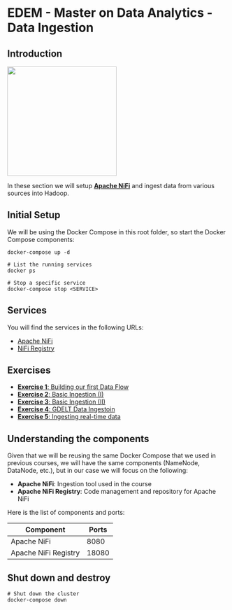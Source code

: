 # EDEM - Master on Data Analytics - Data Ingestion

## Introduction

<img width="250" src="https://nifi.apache.org/assets/images/apache-nifi-logo.svg">

In these section we will setup **[Apache NiFi](https://nifi.apache.org/)** and ingest data from various sources into Hadoop.

## Initial Setup

We will be using the Docker Compose in this root folder, so start the Docker Compose components:

```shell
docker-compose up -d
```

```shell
# List the running services
docker ps

# Stop a specific service
docker-compose stop <SERVICE>
```

## Services

You will find the services in the following URLs:

* [Apache NiFi](http://localhost:8080/nifi)
* [NiFi Registry](http://localhost:18080/nifi-registry)

## Exercises

* [**Exercise 1**: Building our first Data Flow](Exercises/Exercise1)
* [**Exercise 2**: Basic Ingestion (I)](Exercises/Exercise2)
* [**Exercise 3**: Basic Ingestion (II)](Exercises/Exercise3)
* [**Exercise 4**: GDELT Data Ingestoin ](Exercises/Exercise4)
* [**Exercise 5**: Ingesting real-time data](Exercises/Exercise5)

## Understanding the components

Given that we will be reusing the same Docker Compose that we used in previous courses, we will have the same components (NameNode, DataNode, etc.), but in our case we will focus on the following:

* **Apache NiFi**: Ingestion tool used in the course
* **Apache NiFi Registry**: Code management and repository for Apache NiFi

Here is the list of components and ports:

| Component  | Ports |
| ------------- | ------------- |
| Apache NiFi  | 8080  |
| Apache NiFi Registry  | 18080  |

## Shut down and destroy

```
# Shut down the cluster
docker-compose down
```